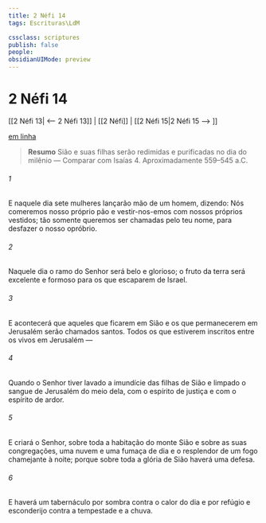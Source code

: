 ```yaml
---
title: 2 Néfi 14
tags: Escrituras\LdM

cssclass: scriptures
publish: false
people:
obsidianUIMode: preview
---
```


# 2 Néfi 14
[[2 Néfi 13| <-- 2 Néfi 13]] | [[2 Néfi]] | [[2 Néfi 15|2 Néfi 15 --> ]]

[em linha](https://churchofjesuschrist.org/study/scriptures/bofm/2-ne/14?lang=por)

> __Resumo__
Sião e suas filhas serão redimidas e purificadas no dia do milênio — Comparar com Isaías 4. Aproximadamente 559–545 a.C.

###### 1 
E naquele dia sete mulheres lançarão mão de um homem, dizendo: Nós comeremos nosso próprio pão e vestir-nos-emos com nossos próprios vestidos; tão somente queremos ser chamadas pelo teu nome, para desfazer o nosso opróbrio.

###### 2 
Naquele dia o ramo do Senhor será belo e glorioso; o fruto da terra será excelente e formoso para os que escaparem de Israel.

###### 3 
E acontecerá que aqueles que ficarem em Sião e os que permanecerem em Jerusalém serão chamados santos. Todos os que estiverem inscritos entre os vivos em Jerusalém —

###### 4 
Quando o Senhor tiver lavado a imundície das filhas de Sião e limpado o sangue de Jerusalém do meio dela, com o espírito de justiça e com o espírito de ardor.

###### 5 
E criará o Senhor, sobre toda a habitação do monte Sião e sobre as suas congregações, uma nuvem e uma fumaça de dia e o resplendor de um fogo chamejante à noite; porque sobre toda a glória de Sião haverá uma defesa.

###### 6 
E haverá um tabernáculo por sombra contra o calor do dia e por refúgio e esconderijo contra a tempestade e a chuva.

